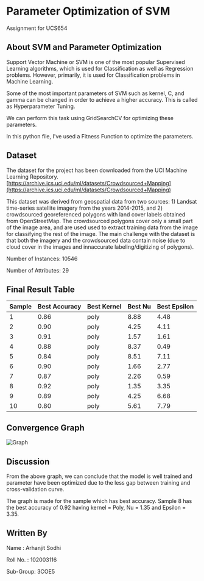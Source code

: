 # Parameter Optimization of SVM
Assignment for UCS654

## About SVM and Parameter Optimization

Support Vector Machine or SVM is one of the most popular Supervised Learning algorithms, which is used for Classification as well as Regression problems. However, primarily, it is used for Classification problems in Machine Learning.

Some of the most important parameters of SVM such as kernel, C, and gamma can be changed in order to achieve a higher accuracy. This is called as Hyperparameter Tuning. 

We can perform this task using GridSearchCV for optimizing these parameters.

In this python file, I've used a Fitness Function to optimize the parameters.

## Dataset

The dataset for the project has been downloaded from the UCI Machine Learning Repository.
[https://archive.ics.uci.edu/ml/datasets/Crowdsourced+Mapping](https://archive.ics.uci.edu/ml/datasets/Crowdsourced+Mapping)

This dataset was derived from geospatial data from two sources: 1) Landsat time-series satellite imagery from the years 2014-2015, and 2) crowdsourced georeferenced polygons with land cover labels obtained from OpenStreetMap. The crowdsourced polygons cover only a small part of the image area, and are used used to extract training data from the image for classifying the rest of the image. The main challenge with the dataset is that both the imagery and the crowdsourced data contain noise (due to cloud cover in the images and innaccurate labeling/digitizing of polygons).


Number of Instances: 10546


Number of Attributes: 29

## Final Result Table

| Sample  | Best Accuracy | Best Kernel | Best Nu | Best Epsilon |
| -----   | ------------- | ----------- | ------- | ------------ |
| 1	| 0.86	| poly	  | 8.88	| 4.48 |
| 2	| 0.90	| poly	  | 4.25	| 4.11 |
| 3	| 0.91	| poly	  | 1.57	| 1.61 |
| 4	| 0.88	| poly	  | 8.37	| 0.49 |
| 5	| 0.84	| poly	  | 8.51	| 7.11 |
|	6	| 0.90	| poly	  | 1.66	| 2.77 |
| 7	| 0.87	| poly	  | 2.26	| 0.59 |
|	8	| 0.92	| poly	  | 1.35	| 3.35 |
|	9	| 0.89	| poly	  | 4.25	| 6.68 |
|	10| 0.80	| poly	  | 5.61	| 7.79 |

## Convergence Graph
![Graph](https://user-images.githubusercontent.com/73169853/233152734-12f8f0b2-fdd8-4ced-9d5c-d04362dce208.png)


## Discussion
From the above graph, we can conclude that the model is well trained and parameter have been optimized due to the less gap between training and cross-validation curve.

The graph is made for the sample which has best accuracy. Sample 8 has the best accuracy of 0.92 having kernel = Poly, Nu = 1.35 and Epsilon = 3.35.

## Written By
Name : Arhanjit Sodhi
  
Roll No. : 102003116

Sub-Group: 3COE5
